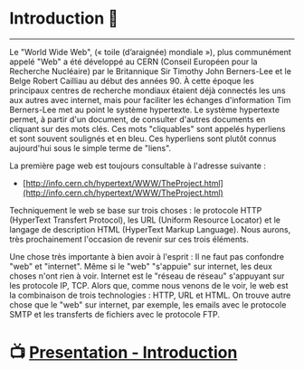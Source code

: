

# Introduction 👋
---

Le "World Wide Web", (« toile (d’araignée) mondiale »), plus communément appelé "Web" a été développé au CERN (Conseil Européen pour la Recherche Nucléaire) par le Britannique Sir Timothy John Berners-Lee et le Belge Robert Cailliau au début des années 90. À cette époque les principaux centres de recherche mondiaux étaient déjà connectés les uns aux autres avec internet, mais pour faciliter les échanges d'information Tim Berners-Lee met au point le système hypertexte. Le système hypertexte permet, à partir d'un document, de consulter d'autres documents en cliquant sur des mots clés. Ces mots "cliquables" sont appelés hyperliens et sont souvent soulignés et en bleu. Ces hyperliens sont plutôt connus aujourd'hui sous le simple terme de "liens". 

La première page web est toujours consultable à l'adresse suivante : 


* [http://info.cern.ch/hypertext/WWW/TheProject.html](http://info.cern.ch/hypertext/WWW/TheProject.html)

Techniquement le web se base sur trois choses : le protocole HTTP (HyperText Transfert Protocol), les URL (Uniform Resource Locator) et le langage de description HTML (HyperText Markup Language). Nous aurons, très prochainement l'occasion de revenir sur ces trois éléments. 

Une chose très importante à bien avoir à l'esprit : Il ne faut pas confondre "web" et "internet". Même si le "web" "s'appuie" sur internet, les deux choses n'ont rien à voir. Internet est le "réseau de réseau" s'appuyant sur les protocole IP, TCP. Alors que, comme nous venons de le voir, le web est la combinaison de trois technologies : HTTP, URL et HTML. On trouve autre chose que le "web" sur internet, par exemple, les emails avec le protocole SMTP et les transferts de fichiers avec le protocole FTP. 


# 📺 [Presentation - Introduction](./URL.md)
